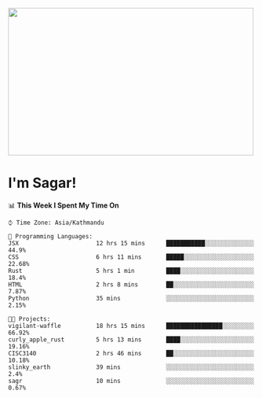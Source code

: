 
<img src="https://media.giphy.com/media/3ornk57KwDXf81rjWM/giphy.gif" width="500" height="300" frameBorder="0" class="giphy-embed" allowFullScreen></img>

#   I'm Sagar!

<!--START_SECTION:waka-->
📊 **This Week I Spent My Time On** 

```text
⌚︎ Time Zone: Asia/Kathmandu

💬 Programming Languages: 
JSX                      12 hrs 15 mins      ███████████░░░░░░░░░░░░░░   44.9% 
CSS                      6 hrs 11 mins       █████░░░░░░░░░░░░░░░░░░░░   22.68% 
Rust                     5 hrs 1 min         ████░░░░░░░░░░░░░░░░░░░░░   18.4% 
HTML                     2 hrs 8 mins        ██░░░░░░░░░░░░░░░░░░░░░░░   7.87% 
Python                   35 mins             ░░░░░░░░░░░░░░░░░░░░░░░░░   2.15%

🐱‍💻 Projects: 
vigilant-waffle          18 hrs 15 mins      ████████████████░░░░░░░░░   66.92% 
curly_apple_rust         5 hrs 13 mins       ████░░░░░░░░░░░░░░░░░░░░░   19.16% 
CISC3140                 2 hrs 46 mins       ██░░░░░░░░░░░░░░░░░░░░░░░   10.18% 
slinky_earth             39 mins             ░░░░░░░░░░░░░░░░░░░░░░░░░   2.4% 
sagr                     10 mins             ░░░░░░░░░░░░░░░░░░░░░░░░░   0.67%

```


<!--END_SECTION:waka-->
